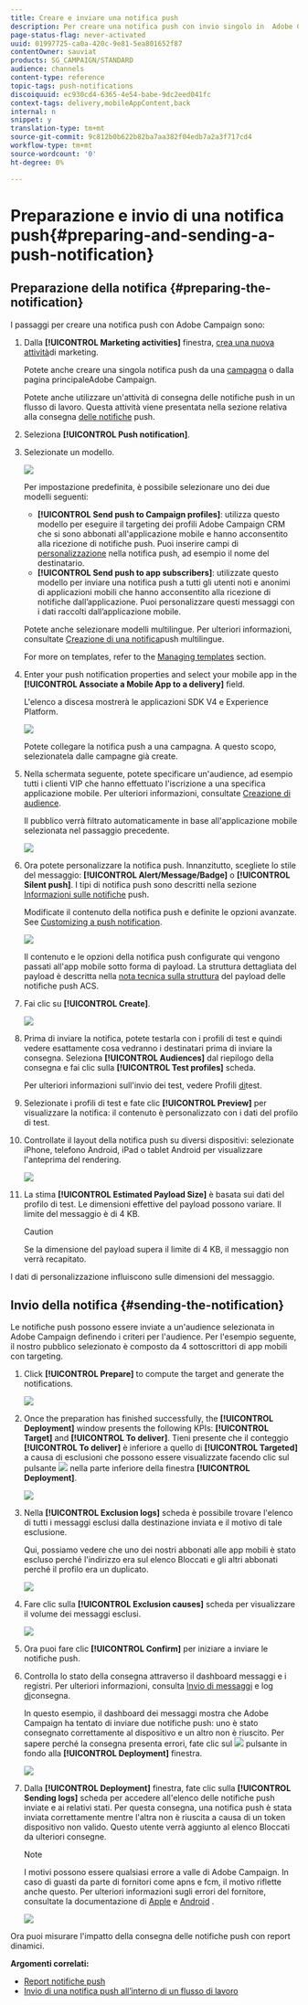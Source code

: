```yaml
---
title: Creare e inviare una notifica push
description: Per creare una notifica push con invio singolo in  Adobe Campaign, effettuate le seguenti operazioni.
page-status-flag: never-activated
uuid: 01997725-ca0a-420c-9e81-5ea801652f87
contentOwner: sauviat
products: SG_CAMPAIGN/STANDARD
audience: channels
content-type: reference
topic-tags: push-notifications
discoiquuid: ec930cd4-6365-4e54-babe-9dc2eed041fc
context-tags: delivery,mobileAppContent,back
internal: n
snippet: y
translation-type: tm+mt
source-git-commit: 9c812b0b622b82ba7aa382f04edb7a2a3f717cd4
workflow-type: tm+mt
source-wordcount: '0'
ht-degree: 0%

---
```



# Preparazione e invio di una notifica push{#preparing-and-sending-a-push-notification}

## Preparazione della notifica {#preparing-the-notification}

I passaggi per creare una notifica push con  Adobe Campaign sono:

1. Dalla **[!UICONTROL Marketing activities]** finestra, [crea una nuova attività](../../start/using/marketing-activities.md#creating-a-marketing-activity)di marketing.

   Potete anche creare una singola notifica push da una [campagna](../../start/using/marketing-activities.md#creating-a-marketing-activity) o dalla  pagina [](../../start/using/interface-description.md#home-page)principaleAdobe Campaign.

   Potete anche utilizzare un&#39;attività di consegna delle notifiche push in un flusso di lavoro. Questa attività viene presentata nella sezione relativa alla consegna [delle notifiche](../../automating/using/push-notification-delivery.md) push.

1. Seleziona **[!UICONTROL Push notification]**.
1. Selezionate un modello.

   ![](assets/push_notif_type.png)

   Per impostazione predefinita, è possibile selezionare uno dei due modelli seguenti:

   * **[!UICONTROL Send push to Campaign profiles]**: utilizza questo modello per eseguire il targeting dei profili Adobe Campaign CRM  che si sono abbonati all&#39;applicazione mobile e hanno acconsentito alla ricezione di notifiche push. Puoi inserire campi di [personalizzazione](../../designing/using/personalization.md#inserting-a-personalization-field) nella notifica push, ad esempio il nome del destinatario.
   * **[!UICONTROL Send push to app subscribers]**: utilizzate questo modello per inviare una notifica push a tutti gli utenti noti e anonimi di applicazioni mobili che hanno acconsentito alla ricezione di notifiche dall’applicazione. Puoi personalizzare questi messaggi con i dati raccolti dall’applicazione mobile.

   Potete anche selezionare modelli multilingue. Per ulteriori informazioni, consultate [Creazione di una notifica](../../channels/using/creating-a-multilingual-push-notification.md)push multilingue.

   For more on templates, refer to the [Managing templates](../../start/using/marketing-activity-templates.md) section.

1. Enter your push notification properties and select your mobile app in the **[!UICONTROL Associate a Mobile App to a delivery]** field.

   L&#39;elenco a discesa mostrerà le applicazioni SDK V4 e  Experience Platform.

   ![](assets/push_notif_properties.png)

   Potete collegare la notifica push a una campagna. A questo scopo, selezionatela dalle campagne già create.

1. Nella schermata seguente, potete specificare un&#39;audience, ad esempio tutti i clienti VIP che hanno effettuato l&#39;iscrizione a una specifica applicazione mobile. Per ulteriori informazioni, consultate [Creazione di audience](../../audiences/using/creating-audiences.md).

   Il pubblico verrà filtrato automaticamente in base all&#39;applicazione mobile selezionata nel passaggio precedente.

   ![](assets/push_notif_audience.png)

1. Ora potete personalizzare la notifica push. Innanzitutto, scegliete lo stile del messaggio: **[!UICONTROL Alert/Message/Badge]** o **[!UICONTROL Silent push]**. I tipi di notifica push sono descritti nella sezione [Informazioni sulle notifiche](../../channels/using/about-push-notifications.md) push.

   Modificate il contenuto della notifica push e definite le opzioni avanzate. See [Customizing a push notification](../../channels/using/customizing-a-push-notification.md).

   ![](assets/push_notif_content.png)

   Il contenuto e le opzioni della notifica push configurate qui vengono passati all&#39;app mobile sotto forma di payload. La struttura dettagliata del payload è descritta nella [nota tecnica sulla struttura](https://docs.adobe.com/content/help/it-IT/campaign-standard/using/communication-channels/push-notifications/push-payload.html) del payload delle notifiche push ACS.

1. Fai clic su **[!UICONTROL Create]**.

   ![](assets/push_notif_content_2.png)

1. Prima di inviare la notifica, potete testarla con i profili di test e quindi vedere esattamente cosa vedranno i destinatari prima di inviare la consegna. Seleziona **[!UICONTROL Audiences]** dal riepilogo della consegna e fai clic sulla **[!UICONTROL Test profiles]** scheda.

   Per ulteriori informazioni sull&#39;invio dei test, vedere Profili [di](../../sending/using/sending-proofs.md)test.

1. Selezionate i profili di test e fate clic **[!UICONTROL Preview]** per visualizzare la notifica: il contenuto è personalizzato con i dati del profilo di test.
1. Controllate il layout della notifica push su diversi dispositivi: selezionate iPhone, telefono Android, iPad o tablet Android per visualizzare l&#39;anteprima del rendering.

   ![](assets/push_notif_preview.png)

1. La stima **[!UICONTROL Estimated Payload Size]** è basata sui dati del profilo di test. Le dimensioni effettive del payload possono variare. Il limite del messaggio è di 4 KB.

   >[!CAUTION]
   >
   >Se la dimensione del payload supera il limite di 4 KB, il messaggio non verrà recapitato.

I dati di personalizzazione influiscono sulle dimensioni del messaggio.

## Invio della notifica {#sending-the-notification}

Le notifiche push possono essere inviate a un&#39;audience selezionata in  Adobe Campaign definendo i criteri per l&#39;audience. Per l&#39;esempio seguente, il nostro pubblico selezionato è composto da 4 sottoscrittori di app mobili con targeting.

1. Click **[!UICONTROL Prepare]** to compute the target and generate the notifications.

   ![](assets/push_send_1.png)

1. Once the preparation has finished successfully, the **[!UICONTROL Deployment]** window presents the following KPIs: **[!UICONTROL Target]** and **[!UICONTROL To deliver]**. Tieni presente che il conteggio **[!UICONTROL To deliver]** è inferiore a quello di **[!UICONTROL Targeted]** a causa di esclusioni che possono essere visualizzate facendo clic sul pulsante ![](assets/lp_link_properties.png) nella parte inferiore della finestra **[!UICONTROL Deployment]**.

   ![](assets/push_send_2.png)

1. Nella **[!UICONTROL Exclusion logs]** scheda è possibile trovare l&#39;elenco di tutti i messaggi esclusi dalla destinazione inviata e il motivo di tale esclusione.

   Qui, possiamo vedere che uno dei nostri abbonati alle app mobili è stato escluso perché l&#39;indirizzo era sul elenco Bloccati e gli altri abbonati perché il profilo era un duplicato.

   ![](assets/push_send_5.png)

1. Fare clic sulla **[!UICONTROL Exclusion causes]** scheda per visualizzare il volume dei messaggi esclusi.

   ![](assets/push_send_7.png)

1. Ora puoi fare clic **[!UICONTROL Confirm]** per iniziare a inviare le notifiche push.
1. Controlla lo stato della consegna attraverso il dashboard messaggi e i registri. Per ulteriori informazioni, consulta [Invio di messaggi](../../sending/using/confirming-the-send.md) e log [di](../../sending/using/monitoring-a-delivery.md#delivery-logs)consegna.

   In questo esempio, il dashboard dei messaggi mostra che  Adobe Campaign ha tentato di inviare due notifiche push: uno è stato consegnato correttamente al dispositivo e un altro non è riuscito. Per sapere perché la consegna presenta errori, fate clic sul ![](assets/lp_link_properties.png) pulsante in fondo alla **[!UICONTROL Deployment]** finestra.

   ![](assets/push_send_4.png)

1. Dalla **[!UICONTROL Deployment]** finestra, fate clic sulla **[!UICONTROL Sending logs]** scheda per accedere all&#39;elenco delle notifiche push inviate e ai relativi stati. Per questa consegna, una notifica push è stata inviata correttamente mentre l&#39;altra non è riuscita a causa di un token dispositivo non valido. Questo utente verrà aggiunto al elenco Bloccati da ulteriori consegne.

   >[!NOTE]
   >
   >I motivi possono essere qualsiasi errore a valle di  Adobe Campaign. In caso di guasti da parte di fornitori come apns e fcm, il motivo riflette anche questo. Per ulteriori informazioni sugli errori del fornitore, consultate la documentazione di [Apple](https://developer.apple.com/library/content/documentation/NetworkingInternet/Conceptual/RemoteNotificationsPG/CommunicatingwithAPNs.html) e [Android](https://firebase.google.com/docs/cloud-messaging/http-server-ref) .

   ![](assets/push_send_6.png)

Ora puoi misurare l&#39;impatto della consegna delle notifiche push con report dinamici.

**Argomenti correlati:**

* [Report notifiche push](../../reporting/using/push-notification-report.md)
* [Invio di una notifica push all’interno di un flusso di lavoro](../../automating/using/push-notification-delivery.md)
